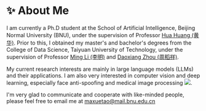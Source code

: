 # ✨ About Me


I am currently a Ph.D student at the School of Artificial Intelligence, Beijing Normal University (BNU), under the supervision of Professor [Hua Huang (黄华)](https://vmcl.bnu.edu.cn/group/teacher/dcdaea79b5e54b75b532795109a85a34.htm). Prior to this, I obtained my master's and bachelor's degrees from the College of Data Science, Taiyuan University of Technology, under the supervision of Professor [Ming Li (李明)](https://baike.baidu.com/item/%E6%9D%8E%E6%98%8E/19853196?fr=aladdin) and [Daoxiang Zhou (周稻祥)](https://scholar.google.com.hk/citations?user=Ux2E8LIAAAAJ&hl=zh-CN).

My current research interests are mainly in large language models (LLMs) and their applications. I am also very interested in computer vision and deep learning, especially face anti-spoofing and medical image processing <a href='https://scholar.google.com/citations?user=ZFwXqAAAAAJ'><img src="https://img.shields.io/endpoint?logo=Google%20Scholar&url=https%3A%2F%2Fcdn.jsdelivr.net%2Fgh%2Fmaxuetao%2Fmaxuetao.github.io@google-scholar-stats%2Fgs_data_shieldsio.json&labelColor=f6f6f6&color=9cf&style=flat&label=citations"></a>.
  
I'm very glad to communicate and cooperate with like-minded people, please feel free to email me at [maxuetao@mail.bnu.edu.cn](mailto:maxuetao@mail.bnu.edu.cn)
